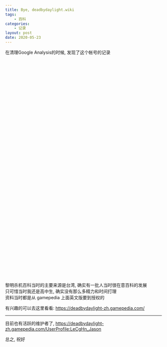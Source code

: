 ```yaml
---
title: Bye, deadbydaylight.wiki
tags: 
    - 百科
categories:
    - 记录
layout: post
date: 2020-05-23
---
```


在清理Google Analysis的时候, 发现了这个帐号的记录

<object :data="dbd_pdf" type="application/pdf" width="100%" height="700px">
    <embed :src="dbd_pdf">
        <p>您的浏览器暂时不支持直接浏览pdf, 请 <a :href="dbd_pdf">下载</a>.</p>
    </embed>
</object>

黎明杀机百科当时的主要来源是台湾, 确实有一批人当时很在意百科的发展  
只可惜当时我还是高中生, 确实没有那么多精力和时间打理  
资料当时都是从 gamepedia 上面英文版要到授权的  

有兴趣的可以去这里看看: https://deadbydaylight-zh.gamepedia.com/

---

目前也有活跃的维护者了, https://deadbydaylight-zh.gamepedia.com/UserProfile:LeCgHn_Jason

总之, 祝好

<script>
export default {
    computed: {
        dbd_pdf() {
            return require('../_assets/file/bye-dbd/DBD_Overview_20170516-20200522.pdf')
        }
    }
}
</script>